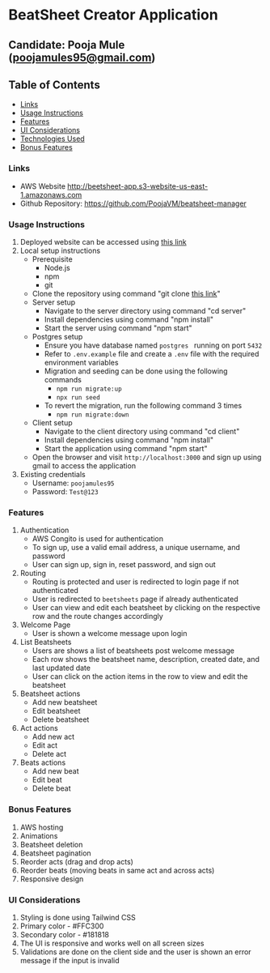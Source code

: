 # BeatSheet Creator Application

## Candidate: Pooja Mule (poojamules95@gmail.com)

## Table of Contents
- [Links](#links)
- [Usage Instructions](#usage-instructions)
- [Features](#features)
- [UI Considerations](#ui-considerations)
- [Technologies Used](#technologies-used)
- [Bonus Features](#bonus-features)


### Links
- AWS Website http://beetsheet-app.s3-website-us-east-1.amazonaws.com
- Github Repository: https://github.com/PoojaVM/beatsheet-manager

###  Usage Instructions
1. Deployed website can be accessed using [this link](http://beetsheet-app.s3-website-us-east-1.amazonaws.com)
2. Local setup instructions
    - Prerequisite
        - Node.js
        - npm
        - git
    - Clone the repository using command "git clone [this link](https://github.com/PoojaVM/beatsheet-manager)"
    - Server setup
        - Navigate to the server directory using command "cd server"
        - Install dependencies using command "npm install"
        - Start the server using command "npm start"
    - Postgres setup
        - Ensure you have database named `postgres ` running on port `5432`
        - Refer to `.env.example` file and create a `.env` file with the required environment variables
        - Migration and seeding can be done using the following commands
            - `npm run migrate:up`
            - `npx run seed`
        - To revert the migration, run the following command 3 times
            - `npm run migrate:down`
    - Client setup
        - Navigate to the client directory using command "cd client"
        - Install dependencies using command "npm install"
        - Start the application using command "npm start"
    - Open the browser and visit `http://localhost:3000` and sign up using gmail to access the application
3. Existing credentials
    - Username: `poojamules95`
    - Password: `Test@123`

### Features
1. Authentication
    - AWS Congito is used for authentication
    - To sign up, use a valid email address, a unique username, and password
    - User can sign up, sign in, reset password, and sign out
2. Routing
    - Routing is protected and user is redirected to login page if not authenticated
    - User is redirected to `beetsheets` page if already authenticated
    - User can view and edit each beatsheet by clicking on the respective row and the route changes accordingly
3. Welcome Page
    - User is shown a welcome message upon login
4. List Beatsheets
    - Users are shows a list of beatsheets post welcome message
    - Each row shows the beatsheet name, description, created date, and last updated date
    - User can click on the action items in the row to view and edit the beatsheet
5. Beatsheet actions
    - Add new beatsheet
    - Edit beatsheet
    - Delete beatsheet
6. Act actions
    - Add new act
    - Edit act
    - Delete act
7. Beats actions
    - Add new beat
    - Edit beat
    - Delete beat

### Bonus Features
1. AWS hosting
2. Animations
3. Beatsheet deletion
4. Beatsheet pagination
5. Reorder acts (drag and drop acts) 
6. Reorder beats (moving beats in same act and across acts)
7. Responsive design

### UI Considerations
1. Styling is done using Tailwind CSS
2. Primary color - #FFC300
3. Secondary color - #181818
4. The UI is responsive and works well on all screen sizes
5. Validations are done on the client side and the user is shown an error message if the input is invalid

